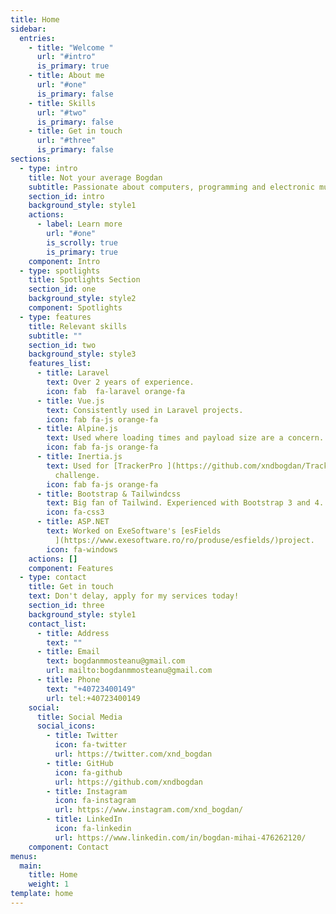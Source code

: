 ```yaml
---
title: Home
sidebar:
  entries:
    - title: "Welcome "
      url: "#intro"
      is_primary: true
    - title: About me
      url: "#one"
      is_primary: false
    - title: Skills
      url: "#two"
      is_primary: false
    - title: Get in touch
      url: "#three"
      is_primary: false
sections:
  - type: intro
    title: Not your average Bogdan
    subtitle: Passionate about computers, programming and electronic music
    section_id: intro
    background_style: style1
    actions:
      - label: Learn more
        url: "#one"
        is_scrolly: true
        is_primary: true
    component: Intro
  - type: spotlights
    title: Spotlights Section
    section_id: one
    background_style: style2
    component: Spotlights
  - type: features
    title: Relevant skills
    subtitle: ""
    section_id: two
    background_style: style3
    features_list:
      - title: Laravel
        text: Over 2 years of experience.
        icon: fab  fa-laravel orange-fa
      - title: Vue.js
        text: Consistently used in Laravel projects.
        icon: fab fa-js orange-fa
      - title: Alpine.js
        text: Used where loading times and payload size are a concern.
        icon: fab fa-js orange-fa
      - title: Inertia.js
        text: Used for [TrackerPro ](https://github.com/xndbogdan/TrackerPro)hiring
          challenge.
        icon: fab fa-js orange-fa
      - title: Bootstrap & Tailwindcss
        text: Big fan of Tailwind. Experienced with Bootstrap 3 and 4.
        icon: fa-css3
      - title: ASP.NET
        text: Worked on ExeSoftware's [esFields
          ](https://www.exesoftware.ro/ro/produse/esfields/)project.
        icon: fa-windows
    actions: []
    component: Features
  - type: contact
    title: Get in touch
    text: Don't delay, apply for my services today!
    section_id: three
    background_style: style1
    contact_list:
      - title: Address
        text: ""
      - title: Email
        text: bogdanmmosteanu@gmail.com
        url: mailto:bogdanmmosteanu@gmail.com
      - title: Phone
        text: "+40723400149"
        url: tel:+40723400149
    social:
      title: Social Media
      social_icons:
        - title: Twitter
          icon: fa-twitter
          url: https://twitter.com/xnd_bogdan
        - title: GitHub
          icon: fa-github
          url: https://github.com/xndbogdan
        - title: Instagram
          icon: fa-instagram
          url: https://www.instagram.com/xnd_bogdan/
        - title: LinkedIn
          icon: fa-linkedin
          url: https://www.linkedin.com/in/bogdan-mihai-476262120/
    component: Contact
menus:
  main:
    title: Home
    weight: 1
template: home
---
```

